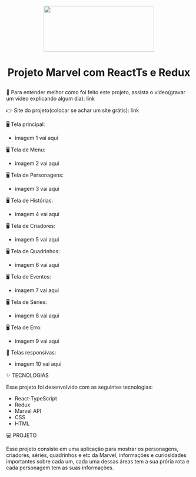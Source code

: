 <p align="center">
  <img src="https://user-images.githubusercontent.com/66326378/164896001-b6c44ec6-8f76-4193-91c6-75e0d408a05b.png" width="300" height="125 title="hover text">
</p>

<h1>
  <p align="center">
  Projeto Marvel com ReactTs e Redux
  </p>
</h1>

👀 Para entender melhor como foi feito este projeto, assista o vídeo(gravar um vídeo explicando algum dia): link

👉 Site do projeto(colocar se achar um site grátis): link

🖥️ Tela principal:
- imagem 1 vai aqui

🖥️ Tela de Menu:
- imagem 2 vai aqui

🖥️ Tela de Personagens:
- imagem 3 vai aqui

🖥️ Tela de Histórias:
- imagem 4 vai aqui

🖥️ Tela de Criadores:
- imagem 5 vai aqui

🖥️ Tela de Quadrinhos:
- imagem 6 vai aqui

🖥️ Tela de Eventos:
- imagem 7 vai aqui

🖥️ Tela de Séries:
- imagem 8 vai aqui

🖥️ Tela de Erro:
- imagem 9 vai aqui

📱 Telas responsivas:
- imagem 10 vai aqui

✨ TECNOLOGIAS

   Esse projeto foi desenvolvido com as seguintes tecnologias:

- React-TypeScript
- Redux
- Marvel API
- CSS
- HTML

💻 PROJETO

   Esse projeto consiste em uma aplicação para mostrar os personagens, criadores, séries, quadrinhos e etc da Marvel, informações e curiosidades importantes sobre cada um, cada uma dessas áreas tem a sua prória rota e cada personagem tem as suas informações. 
